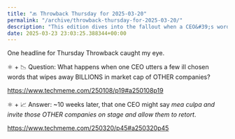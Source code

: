 ```yaml
---
title: "🔙 Throwback Thursday for 2025-03-20"
permalink: "/archive/throwback-thursday-for-2025-03-20/"
description: "This edition dives into the fallout when a CEO&#39;s words cost billions and the eventual recovery."
date: 2025-03-23 23:03:25.388344+00:00
---
```


<p>One headline for Thursday Throwback caught my eye.</p><p>⚛️ + 📉 Question: What happens when one CEO utters a few ill chosen words that wipes away BILLIONS in market cap of OTHER companies? </p><p><a target="_blank" rel="noopener noreferrer nofollow" href="https://www.techmeme.com/250108/p19#a250108p19">https://www.techmeme.com/250108/p19#a250108p19</a></p><p>⚛️ + 📈 Answer: ~10 weeks later, that one CEO might say <em>mea culpa and invite those OTHER companies on stage and allow them to retort</em>.</p><p><a target="_blank" rel="noopener noreferrer nofollow" href="https://www.techmeme.com/250320/p45#a250320p45">https://www.techmeme.com/250320/p45#a250320p45</a></p>